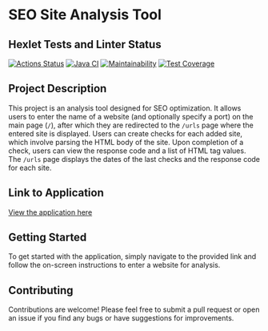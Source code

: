 # SEO Site Analysis Tool

## Hexlet Tests and Linter Status

[![Actions Status](https://github.com/ArsenHandzhyan/java-project-72/actions/workflows/hexlet-check.yml/badge.svg)](https://github.com/ArsenHandzhyan/java-project-72/actions)
[![Java CI](https://github.com/ArsenHandzhyan/java-project-72/actions/workflows/main.yml/badge.svg)](https://github.com/ArsenHandzhyan/java-project-72/actions/workflows/main.yml)
[![Maintainability](https://api.codeclimate.com/v1/badges/de8d60da2449a79e473c/maintainability)](https://codeclimate.com/github/ArsenHandzhyan/java-project-72/maintainability)
[![Test Coverage](https://api.codeclimate.com/v1/badges/de8d60da2449a79e473c/test_coverage)](https://codeclimate.com/github/ArsenHandzhyan/java-project-72/test_coverage)

## Project Description

This project is an analysis tool designed for SEO optimization. It allows users to enter the name of a website (and optionally specify a port) on the main page (`/`), after which they are redirected to the `/urls` page where the entered site is displayed. Users can create checks for each added site, which involve parsing the HTML body of the site. Upon completion of a check, users can view the response code and a list of HTML tag values. The `/urls` page displays the dates of the last checks and the response code for each site.

## Link to Application

[View the application here](https://arsenhandzhyan-java-project-72.onrender.com/)

## Getting Started

To get started with the application, simply navigate to the provided link and follow the on-screen instructions to enter a website for analysis.

## Contributing

Contributions are welcome! Please feel free to submit a pull request or open an issue if you find any bugs or have suggestions for improvements.

